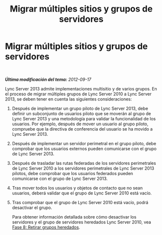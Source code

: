 ﻿---
title: Migrar múltiples sitios y grupos de servidores
TOCTitle: Migrar múltiples sitios y grupos de servidores
ms:assetid: a6d726d2-564d-4b39-a97c-5656a673292a
ms:mtpsurl: https://technet.microsoft.com/es-es/library/JJ205165(v=OCS.15)
ms:contentKeyID: 48276278
ms.date: 01/07/2017
mtps_version: v=OCS.15
ms.translationtype: HT
---

# Migrar múltiples sitios y grupos de servidores

 

_**Última modificación del tema:** 2012-09-17_

Lync Server 2013 admite implementaciones multisitio y de varios grupos. En el proceso de migrar múltiples grupos de Lync Server 2010 a Lync Server 2013, se deben tener en cuenta las siguientes consideraciones:

1.  Después de implementar un grupo piloto de Lync Server 2013, debe definir un subconjunto de usuarios piloto que se moverán al grupo de Lync Server 2013 y una metodología para validar la funcionalidad de los usuarios. Por ejemplo, después de mover un usuario al grupo piloto, compruebe que la directiva de conferencia del usuario se ha movido a Lync Server 2013.

2.  Después de implementar un servidor perimetral en el grupo piloto, debe comprobar que los usuarios externos pueden comunicarse con el grupo de Lync Server 2013.

3.  Después de trasladar las rutas federadas de los servidores perimetrales de Lync Server 2010 a los servidores perimetrales de Lync Server 2013 pilotos, debe comprobar que los usuarios federados pueden comunicarse con el grupo de Lync Server 2013.

4.  Tras mover todos los usuarios y objetos de contacto que no sean usuarios, deberá validar que el grupo de Lync Server 2010 está vacío.

5.  Tras comprobar que el grupo de Lync Server 2010 está vacío, podrá desactivar el grupo.
    
    Para obtener información detallada sobre cómo desactivar los servidores y el grupo de servidores heredados Lync Server 2010, vea [Fase 8: Retirar grupos heredados](phase-8-decommission-legacy-pools.md).

